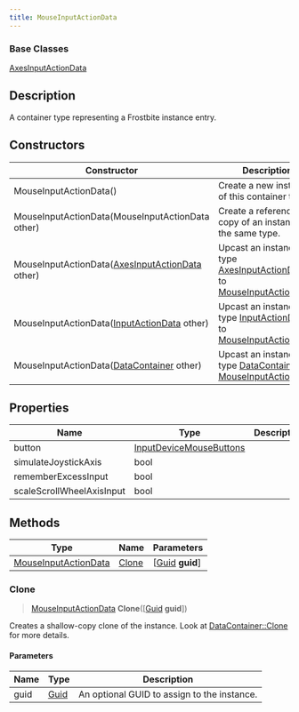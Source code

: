 ```yaml
---
title: MouseInputActionData
---
```

### Base Classes

[AxesInputActionData](/vext/ref/fb/axesinputactiondata/)

## Description

A container type representing a Frostbite instance entry.

## Constructors

| Constructor                                                                     | Description                                                                                                                     |
| ------------------------------------------------------------------------------- | ------------------------------------------------------------------------------------------------------------------------------- |
| MouseInputActionData()                                                          | Create a new instance of this container type.                                                                                   |
| MouseInputActionData(MouseInputActionData other)                                | Create a reference copy of an instance of the same type.                                                                        |
| MouseInputActionData([AxesInputActionData](/vext/ref/fb/axesinputactiondata/) other)          | Upcast an instance of type [AxesInputActionData](/vext/ref/fb/axesinputactiondata/) to [MouseInputActionData](/vext/ref/fb/mouseinputactiondata/).          |
| MouseInputActionData([InputActionData](/vext/ref/fb/inputactiondata/) other)                  | Upcast an instance of type [InputActionData](/vext/ref/fb/inputactiondata/) to [MouseInputActionData](/vext/ref/fb/mouseinputactiondata/).                  |
| MouseInputActionData([DataContainer](/vext/ref/shared/class/datacontainer) other) | Upcast an instance of type [DataContainer](/vext/ref/shared/class/datacontainer) to [MouseInputActionData](/vext/ref/fb/mouseinputactiondata/). |

## Properties

| Name                      | Type                                               | Description |
| ------------------------- | -------------------------------------------------- | ----------- |
| button                    | [InputDeviceMouseButtons](/vext/ref/fb/inputdevicemousebuttons/) |             |
| simulateJoystickAxis      | bool                                               |             |
| rememberExcessInput       | bool                                               |             |
| scaleScrollWheelAxisInput | bool                                               |             |

## Methods

| Type                                         | Name            | Parameters                                     |
| -------------------------------------------- | --------------- | ---------------------------------------------- |
| [MouseInputActionData](/vext/ref/fb/mouseinputactiondata/) | [Clone](#clone) | \[[Guid](/vext/ref/shared/class/guid) **guid**\] |

### Clone

> [MouseInputActionData](/vext/ref/fb/mouseinputactiondata/) **Clone**(\[[Guid](/vext/ref/shared/class/guid) **guid**\])

Creates a shallow-copy clone of the instance. Look at [DataContainer::Clone](/vext/ref/shared/class/datacontainer#clone) for more details.

#### Parameters

| Name | Type         | Description                                 |
| ---- | ------------ | ------------------------------------------- |
| guid | [Guid](/vext/ref/shared/class/guid/) | An optional GUID to assign to the instance. |
